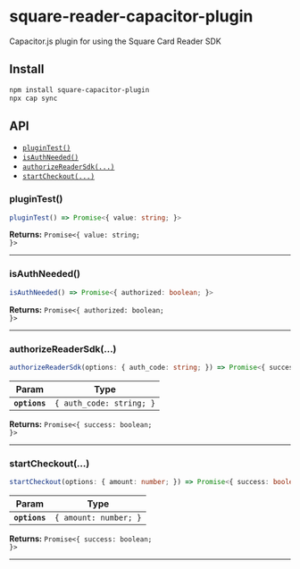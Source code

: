 # square-reader-capacitor-plugin

Capacitor.js plugin for using the Square Card Reader SDK

## Install

```bash
npm install square-capacitor-plugin
npx cap sync
```

## API

<docgen-index>

* [`pluginTest()`](#plugintest)
* [`isAuthNeeded()`](#isauthneeded)
* [`authorizeReaderSdk(...)`](#authorizereadersdk)
* [`startCheckout(...)`](#startcheckout)

</docgen-index>

<docgen-api>
<!--Update the source file JSDoc comments and rerun docgen to update the docs below-->

### pluginTest()

```typescript
pluginTest() => Promise<{ value: string; }>
```

**Returns:** <code>Promise&lt;{ value: string; }&gt;</code>

--------------------


### isAuthNeeded()

```typescript
isAuthNeeded() => Promise<{ authorized: boolean; }>
```

**Returns:** <code>Promise&lt;{ authorized: boolean; }&gt;</code>

--------------------


### authorizeReaderSdk(...)

```typescript
authorizeReaderSdk(options: { auth_code: string; }) => Promise<{ success: boolean; }>
```

| Param         | Type                                |
| ------------- | ----------------------------------- |
| **`options`** | <code>{ auth_code: string; }</code> |

**Returns:** <code>Promise&lt;{ success: boolean; }&gt;</code>

--------------------


### startCheckout(...)

```typescript
startCheckout(options: { amount: number; }) => Promise<{ success: boolean; }>
```

| Param         | Type                             |
| ------------- | -------------------------------- |
| **`options`** | <code>{ amount: number; }</code> |

**Returns:** <code>Promise&lt;{ success: boolean; }&gt;</code>

--------------------

</docgen-api>

